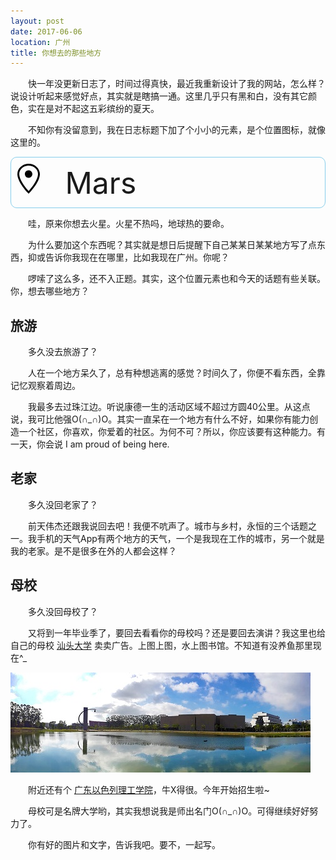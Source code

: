 ```yaml
---
layout: post
date: 2017-06-06
location: 广州
title: 你想去的那些地方
---
```

快一年没更新日志了，时间过得真快，最近我重新设计了我的网站，怎么样？说设计听起来感觉好点，其实就是瞎搞一通。这里几乎只有黑和白，没有其它颜色，实在是对不起这五彩缤纷的夏天。

不知你有没留意到，我在日志标题下加了个小小的元素，是个位置图标，就像这里的。

<div class="demo">
  <svg width="36px" height="48px" viewBox="0 0 12 16" version="1.1" xmlns="http://www.w3.org/2000/svg" xmlns:xlink="http://www.w3.org/1999/xlink">
    <!-- Generator: Sketch 40.3 (33839) - http://www.bohemiancoding.com/sketch -->
    <title>location</title>
    <desc>Created with Sketch.</desc>
    <defs></defs>
    <g id="Octicons" stroke="none" stroke-width="1" fill="none" fill-rule="evenodd">
        <g id="location" fill="#000000">
            <path d="M6,0 C2.69,0 0,2.5 0,5.5 C0,10.02 6,16 6,16 C6,16 12,10.02 12,5.5 C12,2.5 9.31,0 6,0 L6,0 Z M6,14.55 C4.14,12.52 1,8.44 1,5.5 C1,3.02 3.25,1 6,1 C7.34,1 8.61,1.48 9.56,2.36 C10.48,3.22 11,4.33 11,5.5 C11,8.44 7.86,12.52 6,14.55 L6,14.55 Z M8,5.5 C8,6.61 7.11,7.5 6,7.5 C4.89,7.5 4,6.61 4,5.5 C4,4.39 4.89,3.5 6,3.5 C7.11,3.5 8,4.39 8,5.5 L8,5.5 Z" id="Shape"></path>
        </g>
    </g>
  </svg> &nbsp; Mars
</div>

哇，原来你想去火星。火星不热吗，地球热的要命。

为什么要加这个东西呢？其实就是想日后提醒下自己某某日某某地方写了点东西，抑或告诉你我现在在哪里，比如我现在广州。你呢？

啰嗦了这么多，还不入正题。其实，这个位置元素也和今天的话题有些关联。你，想去哪些地方？

## 旅游

多久没去旅游了？

人在一个地方呆久了，总有种想逃离的感觉？时间久了，你便不看东西，全靠记忆观察着周边。

我最多去过珠江边。听说康德一生的活动区域不超过方圆40公里。从这点说，我可比他强O(∩_∩)O。其实一直呆在一个地方有什么不好，如果你有能力创造一个社区，你喜欢，你爱着的社区。为何不可？所以，你应该要有这种能力。有一天，你会说 I am proud of being here.

## 老家

多久没回老家了？

前天伟杰还跟我说回去吧！我便不吭声了。城市与乡村，永恒的三个话题之一。我手机的天气App有两个地方的天气，一个是我现在工作的城市，另一个就是我的老家。是不是很多在外的人都会这样？

## 母校

多久没回母校了？

又将到一年毕业季了，要回去看看你的母校吗？还是要回去演讲？我这里也给自己的母校 [汕头大学](http://www.stu.edu.cn) 卖卖广告。上图上图，水上图书馆。不知道有没养鱼那里现在^_

<img src="/images/image001.jpg" alt="水上图书馆">

附近还有个 [广东以色列理工学院](http://www.gtiit.edu.cn)，牛X得很。今年开始招生啦~

母校可是名牌大学哟，其实我想说我是师出名门O(∩_∩)O。可得继续好好努力了。

你有好的图片和文字，告诉我吧。要不，一起写。

<style>
  p {
    text-indent: 2em;
  }
  .demo {
    font-size: 48px;
    border: 1px solid skyblue;
    border-radius: 10px;
    padding: 10px;
  }
</style>

